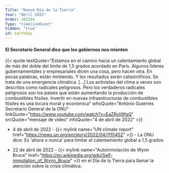 ```yaml
---
Title: "Nuevo Día de la Tierra"
Year: "Abril 2022"
Order: 202204
Type: "timelineEvent"
hidden: "true"
id: earthDay
---
```


#### El Secretario General dice que los gobiernos nos mienten

{{< quote textQuote="Estamos en el camino hacia un calentamiento global de más del doble del límite de 1,5 grados acordado en París. Algunos líderes gubernamentales y empresariales dicen una cosa, pero hacen otra. En pocas palabras, están mintiendo. Y los resultados serán catastróficos. Se trata de una emergencia climática. [...] Los activistas del clima a veces son descritos como radicales peligrosos. Pero los verdaderos radicales peligrosos son los países que están aumentando la producción de combustibles fósiles. Invertir en nuevas infraestructuras de combustibles fósiles es una locura moral y económica" whoQuote="António Guterres Secretario General de la ONU" linkQuote="https://www.youtube.com/watch?v=EaZRvli9fgQ" srcQuote="mensaje de vídeo" infoQuote="4 de abril de 2022" >}}

* 4 de abril de 2022 - {{< mylink name="UN climate report" href="https://news.un.org/en/story/2022/04/1115452" >}} - La ONU dice: Es 'ahora o nunca' para limitar el calentamiento global a 1,5 grados
    
* 22 de abril de 2022 - {{< mylink name="Autoinmolación de Wynn Bruce" href="https://en.wikipedia.org/wiki/Self-immolation_of_Wynn_Bruce" >}} en el Día de la Tierra para llamar la atención sobre la crisis climática.